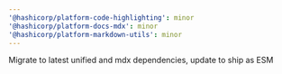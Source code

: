 ```yaml
---
'@hashicorp/platform-code-highlighting': minor
'@hashicorp/platform-docs-mdx': minor
'@hashicorp/platform-markdown-utils': minor
---
```


Migrate to latest unified and mdx dependencies, update to ship as ESM
